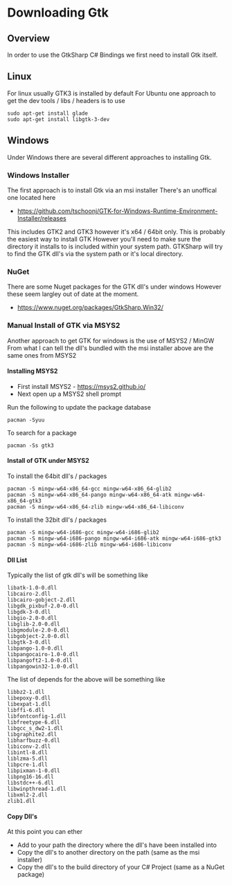 # Downloading Gtk

## Overview

In order to use the GtkSharp C# Bindings we first need to install Gtk itself.


## Linux

For linux usually GTK3 is installed by default
For Ubuntu one approach to get the dev tools / libs / headers is to use
```
sudo apt-get install glade
sudo apt-get install libgtk-3-dev
```


## Windows

Under Windows there are several different approaches to installing Gtk.


### Windows Installer

The first approach is to install Gtk via an msi installer
There's an unoffical one located here

  * https://github.com/tschoonj/GTK-for-Windows-Runtime-Environment-Installer/releases

This includes GTK2 and GTK3 however it's x64 / 64bit only.
This is probably the easiest way to install GTK
However you'll need to make sure the directory it installs to is included within your system path.
GTKSharp will try to find the GTK dll's via the system path or it's local directory.


### NuGet

There are some Nuget packages for the GTK dll's under windows
However these seem largley out of date at the moment.

  * https://www.nuget.org/packages/GtkSharp.Win32/


### Manual Install of GTK via MSYS2

Another approach to get GTK for windows is the use of MSYS2 / MinGW
From what I can tell the dll's bundled with the msi installer above are the same ones from MSYS2

#### Installing MSYS2

  * First install MSYS2 - https://msys2.github.io/
  * Next open up a MSYS2 shell prompt

Run the following to update the package database
```
pacman -Syuu
```

To search for a package
```
pacman -Ss gtk3
```

#### Install of GTK under MSYS2

To install the 64bit dll's / packages
```
pacman -S mingw-w64-x86_64-gcc mingw-w64-x86_64-glib2
pacman -S mingw-w64-x86_64-pango mingw-w64-x86_64-atk mingw-w64-x86_64-gtk3
pacman -S mingw-w64-x86_64-zlib mingw-w64-x86_64-libiconv
```

To install the 32bit dll's / packages
```
pacman -S mingw-w64-i686-gcc mingw-w64-i686-glib2
pacman -S mingw-w64-i686-pango mingw-w64-i686-atk mingw-w64-i686-gtk3
pacman -S mingw-w64-i686-zlib mingw-w64-i686-libiconv
```

#### Dll List

Typically the list of gtk dll's will be something like
```
libatk-1.0-0.dll
libcairo-2.dll
libcairo-gobject-2.dll
libgdk_pixbuf-2.0-0.dll
libgdk-3-0.dll
libgio-2.0-0.dll
libglib-2.0-0.dll
libgmodule-2.0-0.dll
libgobject-2.0-0.dll
libgtk-3-0.dll
libpango-1.0-0.dll
libpangocairo-1.0-0.dll
libpangoft2-1.0-0.dll
libpangowin32-1.0-0.dll
```

The list of depends for the above will be something like
```
libbz2-1.dll
libepoxy-0.dll
libexpat-1.dll
libffi-6.dll
libfontconfig-1.dll
libfreetype-6.dll
libgcc_s_dw2-1.dll
libgraphite2.dll
libharfbuzz-0.dll
libiconv-2.dll
libintl-8.dll
liblzma-5.dll
libpcre-1.dll
libpixman-1-0.dll
libpng16-16.dll
libstdc++-6.dll
libwinpthread-1.dll
libxml2-2.dll
zlib1.dll
```

#### Copy Dll's

At this point you can ether

  * Add to your path the directory where the dll's have been installed into
  * Copy the dll's to another directory on the path (same as the msi installer)
  * Copy the dll's to the build directory of your C# Project (same as a NuGet package)
